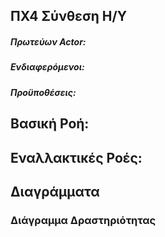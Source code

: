 ΠΧ4 Σύνθεση Η/Υ
---

##### Πρωτεύων Actor:

##### Ενδιαφερόμενοι:

##### Προϋποθέσεις:

## Βασική Ροή:

## Εναλλακτικές Ροές:

## Διαγράμματα

### Διάγραμμα Δραστηριότητας